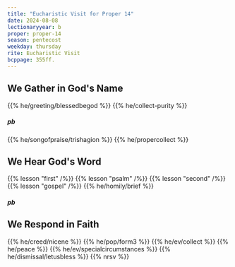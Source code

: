 ```yaml
---
title: "Eucharistic Visit for Proper 14"
date: 2024-08-08
lectionaryyear: b
proper: proper-14
season: pentecost
weekday: thursday
rite: Eucharistic Visit
bcppage: 355ff.
---
```

## We Gather in God's Name
{{% he/greeting/blessedbegod %}}
{{% he/collect-purity %}}
##### pb
{{% he/songofpraise/trishagion %}}
{{% he/propercollect %}}
## We Hear God's Word
{{% lesson "first" /%}}
{{% lesson "psalm" /%}}
{{% lesson "second" /%}}
{{% lesson "gospel" /%}}
{{% he/homily/brief %}}
##### pb
## We Respond in Faith
{{% he/creed/nicene %}}
{{% he/pop/form3 %}}
{{% he/ev/collect %}}
{{% he/peace %}}
{{% he/ev/specialcircumstances %}}
{{% he/dismissal/letusbless %}}
{{% nrsv %}}

